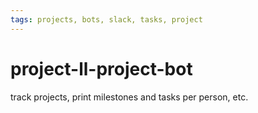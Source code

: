 ```yaml
---
tags: projects, bots, slack, tasks, project
---
```


# project-ll-project-bot

track projects, print milestones and tasks per person, etc.
